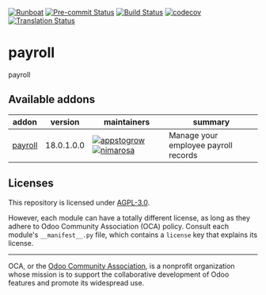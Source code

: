 
[![Runboat](https://img.shields.io/badge/runboat-Try%20me-875A7B.png)](https://runboat.odoo-community.org/builds?repo=OCA/payroll&target_branch=18.0)
[![Pre-commit Status](https://github.com/OCA/payroll/actions/workflows/pre-commit.yml/badge.svg?branch=18.0)](https://github.com/OCA/payroll/actions/workflows/pre-commit.yml?query=branch%3A18.0)
[![Build Status](https://github.com/OCA/payroll/actions/workflows/test.yml/badge.svg?branch=18.0)](https://github.com/OCA/payroll/actions/workflows/test.yml?query=branch%3A18.0)
[![codecov](https://codecov.io/gh/OCA/payroll/branch/18.0/graph/badge.svg)](https://codecov.io/gh/OCA/payroll)
[![Translation Status](https://translation.odoo-community.org/widgets/payroll-18-0/-/svg-badge.svg)](https://translation.odoo-community.org/engage/payroll-18-0/?utm_source=widget)

<!-- /!\ do not modify above this line -->

# payroll

payroll

<!-- /!\ do not modify below this line -->

<!-- prettier-ignore-start -->

[//]: # (addons)

Available addons
----------------
addon | version | maintainers | summary
--- | --- | --- | ---
[payroll](payroll/) | 18.0.1.0.0 | [![appstogrow](https://github.com/appstogrow.png?size=30px)](https://github.com/appstogrow) [![nimarosa](https://github.com/nimarosa.png?size=30px)](https://github.com/nimarosa) | Manage your employee payroll records

[//]: # (end addons)

<!-- prettier-ignore-end -->

## Licenses

This repository is licensed under [AGPL-3.0](LICENSE).

However, each module can have a totally different license, as long as they adhere to Odoo Community Association (OCA)
policy. Consult each module's `__manifest__.py` file, which contains a `license` key
that explains its license.

----
OCA, or the [Odoo Community Association](http://odoo-community.org/), is a nonprofit
organization whose mission is to support the collaborative development of Odoo features
and promote its widespread use.
